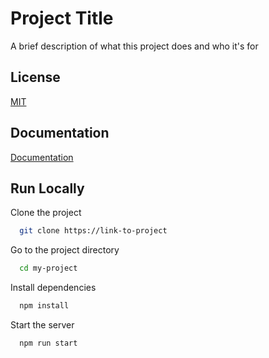 
# Project Title

A brief description of what this project does and who it's for


## License

[MIT](https://choosealicense.com/licenses/mit/)


## Documentation

[Documentation](https://linktodocumentation)


## Run Locally

Clone the project

```bash
  git clone https://link-to-project
```

Go to the project directory

```bash
  cd my-project
```

Install dependencies

```bash
  npm install
```

Start the server

```bash
  npm run start
```

